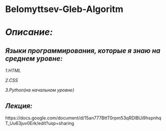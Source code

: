 # Belomyttsev-Gleb-Algoritm
<h1><i>Описание:</i></h1><p>
<h2><i><b> Языки программирования, которые я знаю на среднем уровне:</b></i></h2><p>
   <i> 1.HTML</i><p>
    <i>2.CSS</i><p>
   <i> 3.Python(на начальном уровне)</i><p>
  <h2><i><b> Лекция:</b></i></h2><p>
https://docs.google.com/document/d/15an777BttT0rpm53qRDlBUi9hspnhqT_Uu63juv0Erk/edit?usp=sharing

